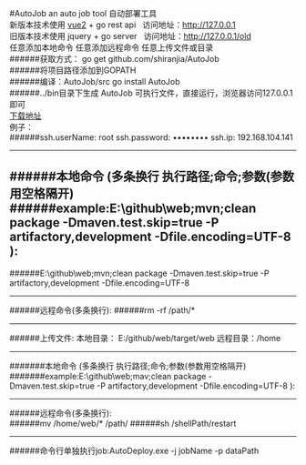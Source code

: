 #AutoJob
an auto job tool  自动部署工具</br>
新版本技术使用 [vue2](https://github.com/shiranjia/AutoJob-vue "AutoJob-vue") + go rest api   访问地址：http://127.0.0.1</br>
旧版本技术使用 jquery + go server   访问地址：http://127.0.0.1/old</br>
任意添加本地命令
任意添加远程命令
任意上传文件或目录</br>
######获取方式： go get github.com/shiranjia/AutoJob</br>
######将项目路径添加到GOPATH</br>
######编译：AutoJob/src go install AutoJob</br>
######../bin目录下生成 AutoJob 可执行文件，直接运行，浏览器访问127.0.0.1即可</br>
[下载地址](https://github.com/shiranjia/AutoJob/releases  "releases")</br>
例子： </br>
######ssh.userName: root ssh.password: ••••••••  ssh.ip:  192.168.104.141

--------------------------------------------------------------------------------------------------------------------------------------

######本地命令 (多条换行 执行路径;命令;参数(参数用空格隔开)
######example:E:\github\web;mvn;clean package -Dmaven.test.skip=true -P artifactory,development -Dfile.encoding=UTF-8 ): </br>
--------------------------------------------------------------------------------------------------------------------------------------
######E:\github\web;mvn;clean package -Dmaven.test.skip=true -P artifactory,development -Dfile.encoding=UTF-8 

--------------------------------------------------------------------------------------------------------------------------------------
######远程命令(多条换行):
######rm -rf /path/*

--------------------------------------------------------------------------------------------------------------------------------------

######上传文件: 本地目录： E:/github/web/target/web 远程目录：/home

--------------------------------------------------------------------------------------------------------------------------------------

#######本地命令 (多条换行 执行路径;命令;参数(参数用空格隔开)
#######example:E:\github\web;mav;clean package -Dmaven.test.skip=true -P artifactory,development -Dfile.encoding=UTF-8 ): 

--------------------------------------------------------------------------------------------------------------------------------------

######远程命令(多条换行):  
######mv /home/web/* /path/
######sh /shellPath/restart

--------------------------------------------------------------------------------------------------------------------------------------

######命令行单独执行job:AutoDeploy.exe -j jobName -p dataPath
